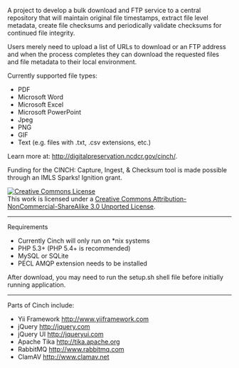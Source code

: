 A project to develop a bulk download and FTP service to a central repository 
that will maintain original file timestamps, extract file level metadata, 
create file checksums and periodically validate checksums for continued file integrity. 

Users merely need to upload a list of URLs to download or an FTP address and 
when the process completes they can download the requested files and file metadata 
to their local environment.

Currently supported file types:
 
 * PDF
 * Microsoft Word
 * Microsoft Excel
 * Microsoft PowerPoint
 * Jpeg
 * PNG
 * GIF
 * Text (e.g. files with .txt, .csv extensions, etc.)

Learn more at: http://digitalpreservation.ncdcr.gov/cinch/.

Funding for the CINCH: Capture, Ingest, & Checksum tool is made possible through 
an IMLS Sparks! Ignition grant.

<a rel="license" href="http://creativecommons.org/licenses/by-nc-sa/3.0/"><img alt="Creative Commons License" style="border-width:0" src="http://i.creativecommons.org/l/by-nc-sa/3.0/88x31.png" /></a>
<br />This work is licensed under a <a rel="license" href="http://creativecommons.org/licenses/by-nc-sa/3.0/">Creative Commons Attribution-NonCommercial-ShareAlike 3.0 Unported License</a>.

-------------------------
Requirements

* Currently Cinch will only run on *nix systems
* PHP 5.3+ (PHP 5.4+ is recommended)
* MySQL or SQLite
* PECL AMQP extension needs to be installed

After download, you may need to run the setup.sh shell file before initially running application.

-------------------------

Parts of Cinch include:

- Yii Framework <http://www.yiiframework.com>
- jQuery <http://jquery.com>
- jQuery UI <http://jqueryui.com>
- Apache Tika <http://tika.apache.org>
- RabbitMQ <http://www.rabbitmq.com>
- ClamAV <http://www.clamav.net>